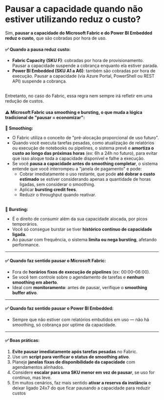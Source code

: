 # Pausar a capacidade quando não estiver utilizando reduz o custo?

Sim, **pausar a capacidade do Microsoft Fabric e do Power BI Embedded reduz o custo,** que são cobradas por hora de uso.

#### ✅ Quando a pausa reduz custo:

* **Fabric Capacity (SKU F)**: cobradas por hora de provisionamento. Pausar a capacidade suspende a cobrança enquanto ela estiver parada.
* **Power BI Embedded (SKU A1 a A6)**: também são cobradas por hora de execução. Pausar a capacidade (via Azure Portal, PowerShell ou REST API) suspende a cobrança.

\
Entretanto, no caso do Fabric, essa regra nem sempre irá refletir em uma redução de custos.



#### ⚠️ **Microsoft Fabric usa smoothing e bursting**, o que muda a lógica tradicional de "pausar = economizar":

**🔹 Smoothing:**

* O Fabric utiliza o conceito de "pré-alocação proporcional de uso futuro".
* Quando você executa tarefas pesadas, como atualização de relatórios ou execução de notebooks ou pipelines, o sistema prevê e **amortiza o custo ao longo das próximas horas** (ex: 6h a 24h no futuro), para evitar que isso aloque toda a capacidade disponível e falhe a execução.
* Se você **pausa a capacidade antes do smoothing completar**, o sistema entende que você interrompeu a "janela de pagamento" e pode:
  * Cobrar imediatamente o uso restante, que pode **até dobrar o custo estimado** se estiver considerando apenas a quantidade de horas ligadas, sem considerar o smoothing.
  * Aplicar **bursting credit fees**.
  * Reduzir o throughput quando reativar.

\
**🔹 Bursting:**

* É o direito de consumir além da sua capacidade alocada, por picos temporários.
* Você só consegue burstar se tiver **histórico contínuo de capacidade ligada**.
* Ao pausar com frequência, o sistema **limita ou nega bursting**, afetando performance.

***

#### ✅ Quando faz sentido pausar o **Microsoft Fabric**:

* Fora de **horários fixos de execução de pipelines** (ex: 00:00–06:00).
* Se você tem controle sobre o agendamento de tarefas e **nenhum smoothing em aberto**.
* Ideal com **monitoramento**: antes de pausar, verifique o **smoothing buffer ativo**.

***

#### ✅ Quando faz sentido pausar o **Power BI Embedded**:

* Sempre que não estiver com relatórios embutidos em uso — não há smoothing, só cobrança por uptime da capacidade.

***

#### ✅ Boas práticas:

1. **Evite pausar imediatamente após tarefas pesadas** no Fabric.
2. Use um **script para verificar o status de smoothing ativo**.
3. Planeje **janelas fixas de disponibilidade da capacidade** com agendamentos alinhados.
4. Considere **escalar para uma SKU menor em vez de pausar**, se uso for contínuo, mas leve.
5. Em muitos cenários, faz mais sentido **ativar a reserva da instância** e deixar ligado 24x7 do que ficar pausando a capacidade para reduzir custos

